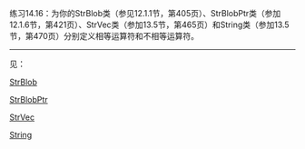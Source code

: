 练习14.16：为你的StrBlob类（参见12.1.1节，第405页）、StrBlobPtr类（参加12.1.6节，第421页）、StrVec类（参加13.5节，第465页）和String类（参加13.5节，第470页）分别定义相等运算符和不相等运算符。

---

见：

[StrBlob](../ch12_Dynamic_Memory/example_StrBlob/StrBlob.cpp)

[StrBlobPtr](../ch12_Dynamic_Memory/example_StrBlobPtr/StrBlobPtr.cpp)

[StrVec](../ch13_Copy_Control/example_StrVec/StrVec.cpp)

[String](../ch13_Copy_Control/example_String/String.cpp)

